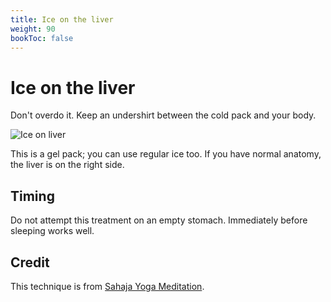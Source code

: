 ```yaml
---
title: Ice on the liver
weight: 90
bookToc: false
---
```


# Ice on the liver

Don't overdo it. Keep an undershirt between the cold pack and your
body.

![Ice on liver](liver.jpg)

This is a gel pack; you can use regular ice too.
If you have normal anatomy, the liver is on the right side.

## Timing

Do not attempt this treatment on an empty stomach. Immediately
before sleeping works well.

## Credit

This technique is from [Sahaja Yoga Meditation](https://us.sahajayoga.org/).
